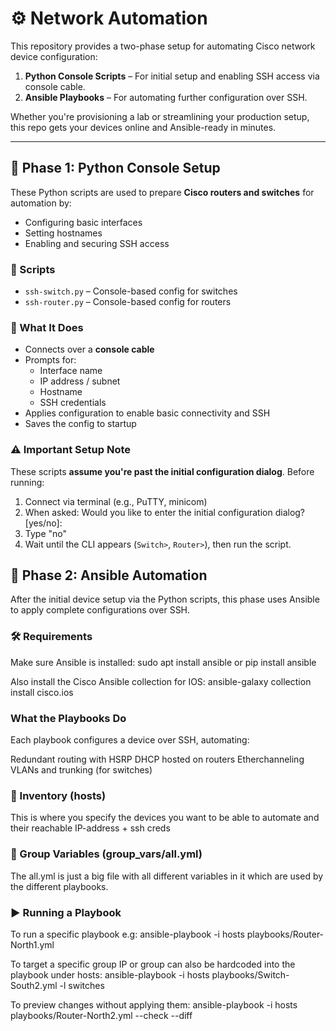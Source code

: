 # ⚙️ Network Automation 

This repository provides a two-phase setup for automating Cisco network device configuration:

1. **Python Console Scripts** – For initial setup and enabling SSH access via console cable.  
2. **Ansible Playbooks** – For automating further configuration over SSH.

Whether you're provisioning a lab or streamlining your production setup, this repo gets your devices online and Ansible-ready in minutes.

---

## 🐍 Phase 1: Python Console Setup

These Python scripts are used to prepare **Cisco routers and switches** for automation by:

- Configuring basic interfaces  
- Setting hostnames  
- Enabling and securing SSH access  

### 📁 Scripts

- `ssh-switch.py` – Console-based config for switches  
- `ssh-router.py` – Console-based config for routers

### 🚀 What It Does

- Connects over a **console cable**
- Prompts for:
  - Interface name
  - IP address / subnet
  - Hostname
  - SSH credentials
- Applies configuration to enable basic connectivity and SSH
- Saves the config to startup

### ⚠️ Important Setup Note

These scripts **assume you're past the initial configuration dialog**. Before running:

1. Connect via terminal (e.g., PuTTY, minicom)
2. When asked: Would you like to enter the initial configuration dialog? [yes/no]:
3. Type "no"
4. Wait until the CLI appears (`Switch>`, `Router>`), then run the script.

## 🤖 Phase 2: Ansible Automation
After the initial device setup via the Python scripts, this phase uses Ansible to apply complete configurations over SSH.

### 🛠 Requirements
Make sure Ansible is installed:
sudo apt install ansible
or
pip install ansible

Also install the Cisco Ansible collection for IOS:
ansible-galaxy collection install cisco.ios

### What the Playbooks Do
Each playbook configures a device over SSH, automating:

Redundant routing with HSRP
DHCP hosted on routers
Etherchanneling
VLANs and trunking (for switches)


### 🧩 Inventory (hosts)
This is where you specify the devices you want to be able to automate and their reachable IP-address + ssh creds


### 📁 Group Variables (group_vars/all.yml)
The all.yml is just a big file with all different variables in it which are used by the different playbooks.

### ▶️ Running a Playbook
To run a specific playbook e.g:
ansible-playbook -i hosts playbooks/Router-North1.yml

To target a specific group IP or group can also be hardcoded into the playbook under hosts:
ansible-playbook -i hosts playbooks/Switch-South2.yml -l switches

To preview changes without applying them:
ansible-playbook -i hosts playbooks/Router-North2.yml --check --diff
